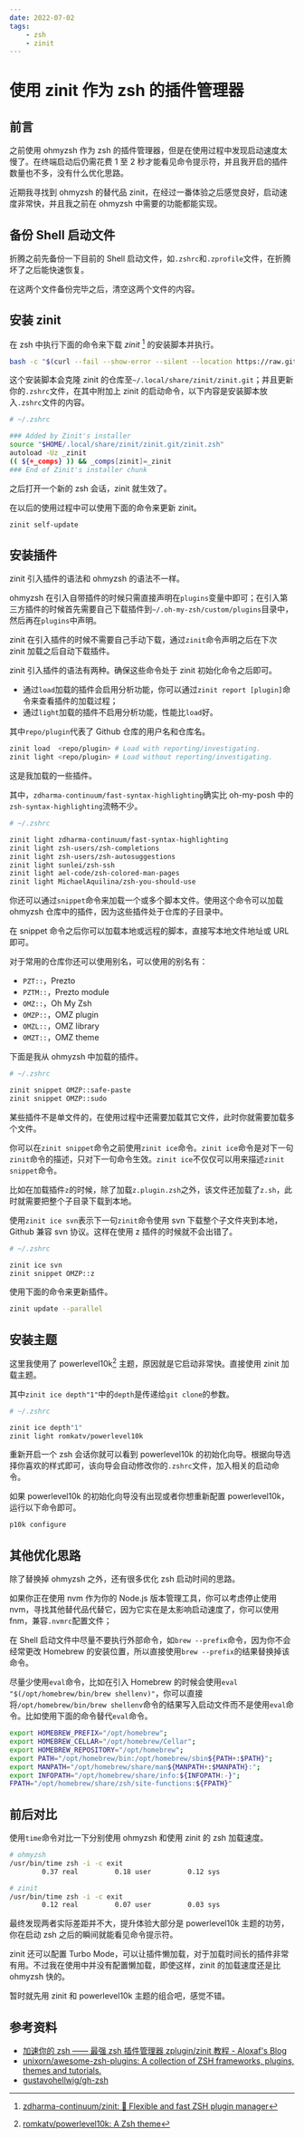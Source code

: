 ```yaml
---
date: 2022-07-02
tags:
    - zsh
    - zinit
---
```


# 使用 zinit 作为 zsh 的插件管理器

## 前言

之前使用 ohmyzsh 作为 zsh 的插件管理器，但是在使用过程中发现启动速度太慢了。在终端启动后仍需花费 1 至 2 秒才能看见命令提示符，并且我开启的插件数量也不多，没有什么优化思路。

近期我寻找到 ohmyzsh 的替代品 zinit，在经过一番体验之后感觉良好，启动速度非常快，并且我之前在 ohmyzsh 中需要的功能都能实现。

<!-- more -->

## 备份 Shell 启动文件

折腾之前先备份一下目前的 Shell 启动文件，如`.zshrc`和`.zprofile`文件，在折腾坏了之后能快速恢复。

在这两个文件备份完毕之后，清空这两个文件的内容。

## 安装 zinit

在 zsh 中执行下面的命令来下载 *zinit* [^1] 的安装脚本并执行。

```bash
bash -c "$(curl --fail --show-error --silent --location https://raw.githubusercontent.com/zdharma-continuum/zinit/HEAD/scripts/install.sh)"
```

这个安装脚本会克隆 zinit 的仓库至`~/.local/share/zinit/zinit.git`；并且更新你的`.zshrc`文件，在其中附加上 zinit 的启动命令，以下内容是安装脚本放入`.zshrc`文件的内容。

```bash
# ~/.zshrc

### Added by Zinit's installer
source "$HOME/.local/share/zinit/zinit.git/zinit.zsh"
autoload -Uz _zinit
(( ${+_comps} )) && _comps[zinit]=_zinit
### End of Zinit's installer chunk
```

之后打开一个新的 zsh 会话，zinit 就生效了。

在以后的使用过程中可以使用下面的命令来更新 zinit。

```bash
zinit self-update
```

## 安装插件

zinit 引入插件的语法和 ohmyzsh 的语法不一样。

ohmyzsh 在引入自带插件的时候只需直接声明在`plugins`变量中即可；在引入第三方插件的时候首先需要自己下载插件到`~/.oh-my-zsh/custom/plugins`目录中，然后再在`plugins`中声明。

zinit 在引入插件的时候不需要自己手动下载，通过`zinit`命令声明之后在下次 zinit 加载之后自动下载插件。

zinit 引入插件的语法有两种。确保这些命令处于 zinit 初始化命令之后即可。

- 通过`load`加载的插件会启用分析功能，你可以通过`zinit report [plugin]`命令来查看插件的加载过程；
- 通过`light`加载的插件不启用分析功能，性能比`load`好。

其中`repo/plugin`代表了 Github 仓库的用户名和仓库名。

```bash
zinit load  <repo/plugin> # Load with reporting/investigating.
zinit light <repo/plugin> # Load without reporting/investigating.
```

这是我加载的一些插件。

其中，`zdharma-continuum/fast-syntax-highlighting`确实比 oh-my-posh 中的`zsh-syntax-highlighting`流畅不少。

```bash
# ~/.zshrc

zinit light zdharma-continuum/fast-syntax-highlighting
zinit light zsh-users/zsh-completions
zinit light zsh-users/zsh-autosuggestions
zinit light sunlei/zsh-ssh
zinit light ael-code/zsh-colored-man-pages
zinit light MichaelAquilina/zsh-you-should-use
```

你还可以通过`snippet`命令来加载一个或多个脚本文件。使用这个命令可以加载 ohmyzsh 仓库中的插件，因为这些插件处于仓库的子目录中。

在 snippet 命令之后你可以加载本地或远程的脚本，直接写本地文件地址或 URL 即可。

对于常用的仓库你还可以使用别名，可以使用的别名有：

- `PZT::`，Prezto
- `PZTM::`，Prezto module
- `OMZ::`，Oh My Zsh
- `OMZP::`，OMZ plugin
- `OMZL::`，OMZ library
- `OMZT::`，OMZ theme

下面是我从 ohmyzsh 中加载的插件。

```bash
# ~/.zshrc

zinit snippet OMZP::safe-paste
zinit snippet OMZP::sudo
```

某些插件不是单文件的，在使用过程中还需要加载其它文件，此时你就需要加载多个文件。

你可以在`zinit snippet`命令之前使用`zinit ice`命令。`zinit ice`命令是对下一句`zinit`命令的描述，只对下一句命令生效。`zinit ice`不仅仅可以用来描述`zinit snippet`命令。

比如在加载插件`z`的时候，除了加载`z.plugin.zsh`之外，该文件还加载了`z.sh`，此时就需要把整个子目录下载到本地。

使用`zinit ice svn`表示下一句`zinit`命令使用 svn 下载整个子文件夹到本地，Github 兼容 svn 协议。这样在使用 z 插件的时候就不会出错了。

```bash
# ~/.zshrc

zinit ice svn
zinit snippet OMZP::z
```

使用下面的命令来更新插件。

```bash
zinit update --parallel
```

## 安装主题

这里我使用了 powerlevel10k[^2] 主题，原因就是它启动非常快。直接使用 zinit 加载主题。

其中`zinit ice depth"1"`中的`depth`是传递给`git clone`的参数。

```bash
# ~/.zshrc

zinit ice depth"1"
zinit light romkatv/powerlevel10k
```

重新开启一个 zsh 会话你就可以看到 powerlevel10k 的初始化向导。根据向导选择你喜欢的样式即可，该向导会自动修改你的`.zshrc`文件，加入相关的启动命令。

如果 powerlevel10k 的初始化向导没有出现或者你想重新配置 powerlevel10k，运行以下命令即可。

```bash
p10k configure
```

## 其他优化思路

除了替换掉 ohmyzsh 之外，还有很多优化 zsh 启动时间的思路。

如果你正在使用 nvm 作为你的 Node.js 版本管理工具，你可以考虑停止使用 nvm，寻找其他替代品代替它，因为它实在是太影响启动速度了，你可以使用 fnm，兼容`.nvmrc`配置文件；

在 Shell 启动文件中尽量不要执行外部命令，如`brew --prefix`命令，因为你不会经常更改 Homebrew 的安装位置，所以直接使用`brew --prefix`的结果替换掉该命令。

尽量少使用`eval`命令，比如在引入 Homebrew 的时候会使用`eval "$(/opt/homebrew/bin/brew shellenv)"`，你可以直接将`/opt/homebrew/bin/brew shellenv`命令的结果写入启动文件而不是使用`eval`命令。比如使用下面的命令替代`eval`命令。

```bash
export HOMEBREW_PREFIX="/opt/homebrew";
export HOMEBREW_CELLAR="/opt/homebrew/Cellar";
export HOMEBREW_REPOSITORY="/opt/homebrew";
export PATH="/opt/homebrew/bin:/opt/homebrew/sbin${PATH+:$PATH}";
export MANPATH="/opt/homebrew/share/man${MANPATH+:$MANPATH}:";
export INFOPATH="/opt/homebrew/share/info:${INFOPATH:-}";
FPATH="/opt/homebrew/share/zsh/site-functions:${FPATH}"
```

## 前后对比

使用`time`命令对比一下分别使用 ohmyzsh 和使用 zinit 的 zsh 加载速度。

```bash
# ohmyzsh
/usr/bin/time zsh -i -c exit
        0.37 real         0.18 user         0.12 sys

# zinit
/usr/bin/time zsh -i -c exit
        0.12 real         0.07 user         0.03 sys
```

最终发现两者实际差距并不大，提升体验大部分是 powerlevel10k 主题的功劳，你在启动 zsh 之后的瞬间就能看见命令提示符。

zinit 还可以配置 Turbo Mode，可以让插件懒加载，对于加载时间长的插件非常有用。不过我在使用中并没有配置懒加载，即使这样，zinit 的加载速度还是比 ohmyzsh 快的。

暂时就先用 zinit 和 powerlevel10k 主题的组合吧，感觉不错。

## 参考资料

- [加速你的 zsh —— 最强 zsh 插件管理器 zplugin/zinit 教程 - Aloxaf's Blog](https://www.aloxaf.com/2019/11/zplugin_tutorial/)
- [unixorn/awesome-zsh-plugins: A collection of ZSH frameworks, plugins, themes and tutorials.](https://github.com/unixorn/awesome-zsh-plugins)
- [gustavohellwig/gh-zsh](https://github.com/gustavohellwig/gh-zsh)

[^1]: [zdharma-continuum/zinit: 🌻 Flexible and fast ZSH plugin manager](https://github.com/zdharma-continuum/zinit)
[^2]: [romkatv/powerlevel10k: A Zsh theme](https://github.com/romkatv/powerlevel10k#zim)
